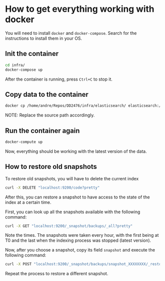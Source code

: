 # How to get everything working with docker

You will need to install `docker` and `docker-compose`. Search for the instructions to install them in your OS.

## Init the container

```sh
cd infra/
docker-compose up
```

After the container is running, press `Ctrl+C` to stop it.

## Copy data to the container

```sh
docker cp /home/andre/Repos/DD2476/infra/elasticsearch/ elasticsearch:/usr/share/
```

NOTE: Replace the source path accordingly.

## Run the container again

```sh
docker-compute up
```

Now, everything should be working with the latest version of the data.

## How to restore old snapshots

To restore old snapshots, you will have to delete the current index

```sh
curl -X DELETE "localhost:9200/code?pretty"
```

After this, you can restore a snapshot to have access to the state of the index at a certain time.

First, you can look up all the snapshots available with the following command:

```sh
curl -X GET "localhost:9200/_snapshot/backups/_all?pretty"
```

Note the times. The snapshots were taken every hour, with the first being at T0 and the last when the indexing process was stopped (latest version).

Now, after you choose a snapshot, copy its field `snapshot` and execute the following command:

```sh
curl -X POST "localhost:9200/_snapshot/backups/snapshot_XXXXXXXX/_restore?pretty"
```

Repeat the process to restore a different snapshot.
